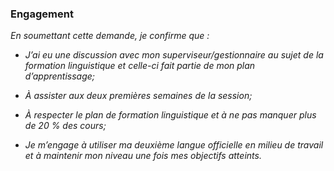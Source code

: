 ﻿### Engagement

_En soumettant cette demande, je confirme que :_

- _J’ai eu une discussion avec mon superviseur/gestionnaire au sujet de la formation linguistique et celle-ci fait partie de mon plan d’apprentissage;_

- _À assister aux deux premières semaines de la session;_  

- _À respecter le plan de formation linguistique et à ne pas manquer plus de 20 % des cours;_    

- _Je m’engage à utiliser ma deuxième langue officielle en milieu de travail et à maintenir mon niveau une fois mes objectifs atteints._
